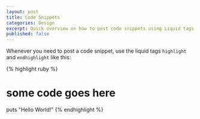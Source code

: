 ```yaml
---
layout: post
title: Code Snippets
categories: Design
excerpt: Quick overview on how to post code snippets using Liquid tags and how to escape or not escape markdown and HTML in your blog entries.
published: false
---
```


Whenever you need to post a code snippet, use the liquid tags `highlight` and `endhighlight` like this:

{% highlight ruby %}
# some code goes here
puts "Hello World!"
{% endhighlight %}

